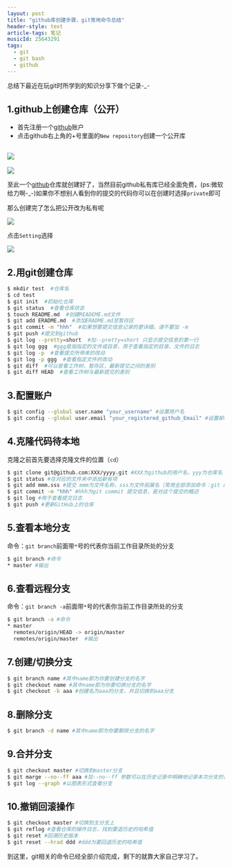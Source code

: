 ```yaml
---
layout: post
title: "github库创建步骤、git常用命令总结"
header-style: text
article-tags: 笔记
musicId: 25643291
tags:
  - git
  - git bash
  - github
---
```


总结下最近在玩git时所学到的知识分享下做个记录-_-
## 1.github上创建仓库（公开）

-   首先注册一个[github](https://github.com/)账户
-   点击github右上角的+号里面的`New repository`创建一个公开库 

## ![](https://oscimg.oschina.net/oscnet/635bf1514535ef8308b89e753e10eadbfdf.jpg)

![](https://oscimg.oschina.net/oscnet/5f0430fc25838de5eb53dae01690763dae2.jpg)

至此一个[github](https://github.com/)仓库就创建好了，当然目前github私有库已经全面免费，(ps:微软给力啊-_-)如果你不想别人看到你的提交的代码你可以在创建时选择`private`即可

那么创建完了怎么把公开改为私有呢

![](https://oscimg.oschina.net/oscnet/58de1f87fd77d9b282033e348d264b7cbd3.jpg)

点击`Setting`选择

![](https://oscimg.oschina.net/oscnet/f9957a69e9240e44952c5ce154a7a8a49c2.jpg)

## 2.用git创建仓库

```bash
$ mkdir test  #仓库名
$ cd test
$ git init  #初始化仓库
$ git status  #查看仓库状态
$ touch README.md  #创建READEME.md文件
$ git add ERADME.md  #添加ERADME.md至暂存区
$ git commit -m "hhh"  #如果想要提交信息记录的更详细，请不要加 -m
$ git push #提交到github
$ git log --pretty=short  #加--pretty=short 只显示提交信息的第一行
$ git log ggg  #ggg是指指定的文件或目录，用于查看指定的目录、文件的日志
$ git log -p  #查看提交所带来的改动
$ git log -p ggg  #查看指定文件的改动
$ git diff  #可以查看工作树，暂存区，最新提交之间的差别
$ git diff HEAD  #查看工作树与最新提交的差别
```

## 3.配置账户

```bash
$ git config --global user.name "your_username" #设置用户名
$ git config --global user.email "your_registered_github_Email" #设置邮箱地址(建议用注册giuhub的邮箱)
```

## 4.克隆代码待本地

克隆之前首先要选择克隆文件的位置（`cd`）

```bash
$ git clone git@github.com:XXX/yyyy.git #XXX为github的用户名，yyy为仓库名
$ git status #在对应的文件夹中添加新有项
$ git add mmm.sss #提交 mmm为文件名称，sss为文件拓展名（常用全部添加命令：git add .）
$ git commit -m "hhh" #hhh为git commit 提交信息，是对这个提交的概述
$ git log #用于查看提交日志
$ git push #更新GitHub上的仓库
```

## 5.查看本地分支

命令：`git branch`前面带`*`号的代表你当前工作目录所处的分支

```bash
$ git branch #命令
* master #输出
```

## 6.查看远程分支

命令：`git branch -a`前面带`*`号的代表你当前工作目录所处的分支

```bash
$ git branch -a #命令
* master
  remotes/origin/HEAD -> origin/master
  remotes/origin/master  #输出
```

## 7.创建/切换分支

```bash
$ git branch name #其中name即为你要创建分支的名字
$ git checkout name #其中name即为你要切换分支的名字
$ git checkout -b aaa #创建名为aaa的分支，并且切换到aaa分支
```

## 8.删除分支

```bash
$ git branch -d name #其中name即为你要删除分支的名字
```

## 9.合并分支

```bash
$ git checkout master #切换到master分支
$ git marge --no--ff aaa #加--no--ff 参数可以在历史记录中明确地记录本次分支的合并 aaa表示要合并的分支名字
$ git log --graph #以图表形式查看分支
```

## 10.撤销回滚操作

```bash
$ git checkout master #切换到主分支上
$ git reflog #查看仓库的操作日志，找到要退历史的哈希值
$ git reset #回溯历史版本
$ git reset --hrad ddd #ddd为要回退历史的哈希值
```

到这里，git相关的命令已经全部介绍完成，剩下的就靠大家自己学习了。